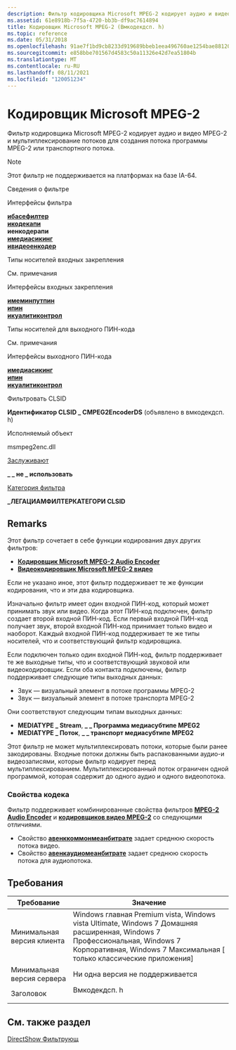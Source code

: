 ```yaml
---
description: Фильтр кодировщика Microsoft MPEG-2 кодирует аудио и видео MPEG-2 и мультиплексирование потоков для создания потока программы MPEG-2 или транспортного потока.
ms.assetid: 61e8918b-7f5a-4720-bb3b-df9ac7614894
title: Кодировщик Microsoft MPEG-2 (Вмкодекдсп. h)
ms.topic: reference
ms.date: 05/31/2018
ms.openlocfilehash: 91ae7f1bd9cb8233d919689bbeb1eea496760ae1254bae88120776364528243d
ms.sourcegitcommit: e858bbe701567d4583c50a11326e42d7ea51804b
ms.translationtype: MT
ms.contentlocale: ru-RU
ms.lasthandoff: 08/11/2021
ms.locfileid: "120051234"
---
```

# <a name="microsoft-mpeg-2-encoder"></a>Кодировщик Microsoft MPEG-2

Фильтр кодировщика Microsoft MPEG-2 кодирует аудио и видео MPEG-2 и мультиплексирование потоков для создания потока программы MPEG-2 или транспортного потока.

> [!Note]  
> Этот фильтр не поддерживается на платформах на базе IA-64.

 



Сведения о фильтре

Интерфейсы фильтра

[**ибасефилтер**](/windows/desktop/api/Strmif/nn-strmif-ibasefilter)<br/> [**икодекапи**](/windows/desktop/api/Strmif/nn-strmif-icodecapi)<br/> **иенкодерапи**<br/> [**имедиасикинг**](/windows/desktop/api/Strmif/nn-strmif-imediaseeking)<br/> [**ивидеоенкодер**](/windows/win32/api/strmif/nn-strmif-ivideoencoder)<br/>

Типы носителей входных закрепления

См. примечания

Интерфейсы входных закрепления

[**имеминпутпин**](/windows/desktop/api/Strmif/nn-strmif-imeminputpin)<br/> [**ипин**](/windows/desktop/api/Strmif/nn-strmif-ipin)<br/> [**икуалитиконтрол**](/windows/desktop/api/Strmif/nn-strmif-iqualitycontrol)<br/>

Типы носителей для выходного ПИН-кода

См. примечания

Интерфейсы выходного ПИН-кода

[**имедиасикинг**](/windows/desktop/api/Strmif/nn-strmif-imediaseeking)<br/> [**ипин**](/windows/desktop/api/Strmif/nn-strmif-ipin)<br/> [**икуалитиконтрол**](/windows/desktop/api/Strmif/nn-strmif-iqualitycontrol)<br/>

Фильтровать CLSID

**Идентификатор CLSID \_ CMPEG2EncoderDS** (объявлено в вмкодекдсп. h)

Исполняемый объект

msmpeg2enc.dll

[Заслуживают](merit.md)

**\_ \_ не \_ использовать**

[Категория фильтра](filter-categories.md)

**\_ЛЕГАЦИАМФИЛТЕРКАТЕГОРИ CLSID**



 

## <a name="remarks"></a>Remarks

Этот фильтр сочетает в себе функции кодирования двух других фильтров:

-   [**Кодировщик Microsoft MPEG-2 Audio Encoder**](microsoft-mpeg-2-audio-encoder.md)
-   [**Видеокодировщик Microsoft MPEG-2 видео**](microsoft-mpeg-2-video-encoder.md)

Если не указано иное, этот фильтр поддерживает те же функции кодирования, что и эти два кодировщика.

Изначально фильтр имеет один входной ПИН-код, который может принимать звук или видео. Когда этот ПИН-код подключен, фильтр создает второй входной ПИН-код. Если первый входной ПИН-код получает звук, второй входной ПИН-код принимает только видео и наоборот. Каждый входной ПИН-код поддерживает те же типы носителей, что и соответствующий фильтр кодировщика.

Если подключен только один входной ПИН-код, фильтр поддерживает те же выходные типы, что и соответствующий звуковой или видеокодировщик. Если оба контакта подключены, фильтр поддерживает следующие типы выходных данных:

-   Звук — визуальный элемент в потоке программы MPEG-2
-   Звук — визуальный элемент в потоке транспорта MPEG-2

Они соответствуют следующим типам выходных данных:

-   **MEDIATYPE \_ Stream**, **\_ \_ Программа медиасубтипе MPEG2**
-   **MEDIATYPE \_ Поток**, **\_ \_ транспорт медиасубтипе MPEG2**

Этот фильтр не может мультиплексировать потоки, которые были ранее закодированы. Входные потоки должны быть распакованными аудио-и видеозаписями, которые фильтр кодирует перед мультиплексированием. Мультиплексированный поток ограничен одной программой, которая содержит до одного аудио и одного видеопотока.

### <a name="codec-properties"></a>Свойства кодека

Фильтр поддерживает комбинированные свойства фильтров [**MPEG-2 Audio Encoder**](microsoft-mpeg-2-audio-encoder.md) и [**кодировщиков видео MPEG-2**](microsoft-mpeg-2-video-encoder.md) со следующими отличиями.

-   Свойство [**авенккоммонмеанбитрате**](avenccommonmeanbitrate-property.md) задает среднюю скорость потока видео.
-   Свойство [**авенкаудиомеанбитрате**](avencaudiomeanbitrate.md) задает среднюю скорость потока для аудиопотока.

## <a name="requirements"></a>Требования



| Требование | Значение |
|-------------------------------------|-------------------------------------------------------------------------------------------------------------------------------------------------------------------------------|
| Минимальная версия клиента<br/> | Windows главная Premium vista, Windows vista Ultimate, Windows 7 Домашняя расширенная, Windows 7 Профессиональная, Windows 7 Корпоративная, Windows 7 Максимальная \[ только классические приложения\]<br/> |
| Минимальная версия сервера<br/> | Ни одна версия не поддерживается<br/>                                                                                                                                                     |
| Заголовок<br/>                   | <dl> <dt>Вмкодекдсп. h</dt> </dl>                                                                                       |



## <a name="see-also"></a>См. также раздел

<dl> <dt>

[DirectShow Фильтрующ](directshow-filters.md)
</dt> </dl>

 

 

